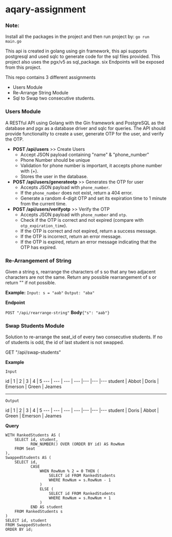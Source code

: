 # aqary-assignment

### Note: 
Install all the packages in the project and then run project by: 
```go run main.go```

This api is created in golang using gin framework, this api supports postgresql and used sqlc to generate code for the sql files provided. This project also uses the pgx/v5 as sql_package. six Endpoints will be exposed from this project.

This repo contains 3 different assignments

* Users Module
* Re-Arrange String Module
* Sql to Swap two consecutive students.

### Users Module
A RESTful API using Golang with the Gin framework and PostgreSQL as the database and pgx as a database driver and sqlc for queries. The API should provide functionality to create a user, generate OTP for the user, and verify the OTP.

* **POST /api/users** >> Create Users
	* Accept JSON payload containing "name" & "phone_number"
	* Phone Number should be unique
	* Validation for phone number is important, it accepts phone number with (+).
	* Stores the user in the database.
* **POST /api/users/generateotp** >> Generates the OTP for user
	* Accepts JSON payload with `phone_number`.
	* If the `phone_number` does not exist, return a 404 error.
	* Generate a random 4-digit OTP and set its expiration time to 1 minute from the current time.
*  	**POST /api/users/verifyotp** >> Verify the OTP
	* Accepts JSON payload with `phone_number` and `otp`.
	* Check if the OTP is correct and not expired (compare with `otp_expiration_time`).
	* If the OTP is correct and not expired, return a success message.
	* If the OTP is incorrect, return an error message.
	* If the OTP is expired, return an error message indicating that the OTP has expired.

### Re-Arrangement of String
Given a string s, rearrange the characters of s so that any two adjacent characters are not the same.
Return any possible rearrangement of s or return "" if not possible.

**Example:** 
`Input: s = "aab"`
`Output: "aba"`

**Endpoint**

`POST "/api/rearrange-string"`
**Body**`{"s": "aab"}`

### Swap Students Module
Solution to re-arrange the seat_id of every two consecutive students. If no of students is odd, the id of last student is not swapped.

GET "/api/swap-students"

**Example**

`Input`

id | 1 | 2 | 3 | 4 | 5
--- | --- | --- | --- |--- |--- |---
student | Abbot | Doris | Emerson | Green | Jeames 

------------


`Output`

id | 1 | 2 | 3 | 4 | 5
--- | --- | --- | --- |--- |--- |---
student | Doris | Abbot | Green | Emerson | Jeames 


**Query**

``` 
WITH RankedStudents AS (
    SELECT id, student,
           ROW_NUMBER() OVER (ORDER BY id) AS RowNum
    FROM Seat
),
SwappedStudents AS (
    SELECT id,
           CASE
               WHEN RowNum % 2 = 0 THEN (
                   SELECT id FROM RankedStudents
                   WHERE RowNum = s.RowNum - 1
               )
               ELSE (
                   SELECT id FROM RankedStudents
                   WHERE RowNum = s.RowNum + 1
               )
           END AS student
    FROM RankedStudents s
)
SELECT id, student
FROM SwappedStudents
ORDER BY id;
```







